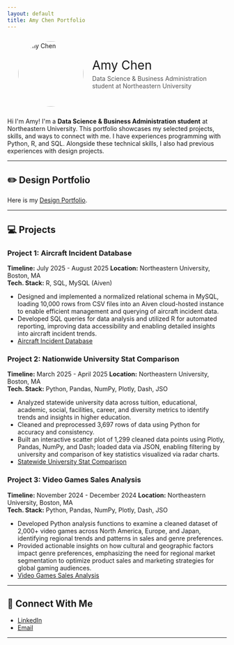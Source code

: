 ```yaml
---
layout: default
title: Amy Chen Portfolio
---
```

<link rel="stylesheet" href="{{ site.baseurl }}/assets/css/style.css">

<div style="display: flex; align-items: center; gap: 20px; margin: 25px;">
  <img src="/amychen_portfolio/assets/images/IMG_3783.jpg" alt="Amy Chen" 
    style="width: 150px; height: 150px; border-radius: 50%; object-fit: cover; flex-shrink: 0;">


  <div>
    <h1 style="margin: 0; font-weight: normal;">Amy Chen</h1>
    <p style="margin: 5px 0 0 0; color: #555;">Data Science & Business Administration student at Northeastern University</p>
  </div>
</div>

Hi I'm Amy! I'm a **Data Science & Business Administration student** at Northeastern University. This portfolio showcases my selected projects, skills, and ways to connect with me. I have experiences programming with Python, R, and SQL. Alongside these technical skills, I also had previous experiences with design projects.

---
## ✏️ Design Portfolio 

Here is my [Design Portfolio](https://amychen4399.wixsite.com/designportfolio). 

---
## 💻 Projects 
### Project 1: Aircraft Incident Database
**Timeline:** July 2025 - August 2025 
**Location:** Northeastern University, Boston, MA  
**Tech. Stack:** R, SQL, MySQL (Aiven) 

- Designed and implemented a normalized relational schema in MySQL, loading 10,000 rows from CSV files into an Aiven cloud-hosted instance to enable efficient management and querying of aircraft incident data.
- Developed SQL queries for data analysis and utilized R for automated reporting, improving data accessibility and enabling
detailed insights into aircraft incident trends.
- [Aircraft Incident Database](https://github.com/amychen70/aircraft_incident_database.git)

### Project 2: Nationwide University Stat Comparison
**Timeline:** March 2025 - April 2025
**Location:** Northeastern University, Boston, MA  
**Tech. Stack:** Python, Pandas, NumPy, Plotly, Dash, JSO

- Analyzed statewide university data across tuition, educational, academic, social, facilities, career, and diversity metrics to identify
trends and insights in higher education.
- Cleaned and preprocessed 3,697 rows of data using Python for accuracy and consistency.
- Built an interactive scatter plot of 1,299 cleaned data points using Plotly, Pandas, NumPy, and Dash; loaded data via JSON,
enabling filtering by university and comparison of key statistics visualized via radar charts.
- [Statewide University Stat Comparison](https://github.com/AdamLi111/nationwide_university_stat_analysis.git)

### Project 3: Video Games Sales Analysis
**Timeline:** November 2024 - December 2024
**Location:** Northeastern University, Boston, MA  
**Tech. Stack:** Python, Pandas, NumPy, Plotly, Dash, JSO

- Developed Python analysis functions to examine a cleaned dataset of 2,000+ video games across North America, Europe, and
Japan, identifying regional trends and patterns in sales and genre preferences.
- Provided actionable insights on how cultural and geographic factors impact genre preferences, emphasizing the need for
regional market segmentation to optimize product sales and marketing strategies for global gaming audiences.
- [Video Games Sales Analysis](https://github.com/amychen70/video_games_sales_analysis.git)
  
---

## 🔗 Connect With Me

- [LinkedIn](https://www.linkedin.com/in/amychen70/) 
- [Email](mailto:chen.meiq@northeastern.edu)
  
---
